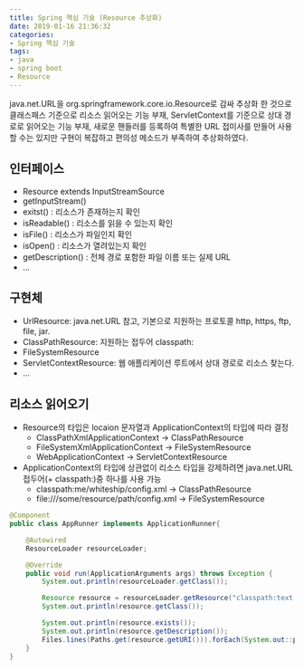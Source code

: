 ```yaml
---
title: Spring 핵심 기술 (Resource 추상화)
date: 2019-01-16 21:36:32
categories:
- Spring 핵심 기술
tags:
- java
- spring boot
- Resource
---
```


java.net.URL을 org.springframework.core.io.Resource로 감싸 추상화 한 것으로 클래스패스 기준으로 리소스 읽어오는 기능 부재, ServletContext를 기준으로 상대 경로로 읽어오는 기능 부재, 새로운 핸들러를 등록하여 특별한 URL 접미사를 만들어 사용할 수는 있지만 구현이 복잡하고 편의성 메소드가 부족하여 추상화하였다. 

<!--more-->  

## 인터페이스

- Resource extends InputStreamSource
- getInputStream() 
- exitst() : 리소스가 존재하는지 확인
- isReadable() : 리소스를 읽을 수 있는지 확인
- isFile() : 리소스가 파일인지 확인
- isOpen() : 리소스가 열려있는지 확인
- getDescription() : 전체 경로 포함한 파일 이름 또는 실제 URL 
- ...

## 구현체 

- UrlResource: java.net.URL 참고, 기본으로 지원하는 프로토콜 http, https, ftp, file, jar. 
- ClassPathResource: 지원하는 접두어 classpath: 
- FileSystemResource 
- ServletContextResource: 웹 애플리케이션 루트에서 상대 경로로 리소스 찾는다. 
-  ... 

## 리소스 읽어오기 

- Resource의 타입은 locaion 문자열과 ApplicationContext의 타입에 따라 결정
  - ClassPathXmlApplicationContext -> ClassPathResource
  - FileSystemXmlApplicationContext -> FileSystemResource
  - WebApplicationContext -> ServletContextResource 
- ApplicationContext의 타입에 상관없이 리소스 타입을 강제하려면 java.net.URL 접두어(+ classpath:)중 하나를 사용 가능
  - classpath:me/whiteship/config.xml -> ClassPathResource 
  - file:///some/resource/path/config.xml -> FileSystemResource 

```java
@Component
public class AppRunner implements ApplicationRunner{

    @Autowired
    ResourceLoader resourceLoader;

    @Override
    public void run(ApplicationArguments args) throws Exception {
        System.out.println(resourceLoader.getClass());

        Resource resource = resourceLoader.getResource("classpath:text.txt");
        System.out.println(resource.getClass());

        System.out.println(resource.exists());
        System.out.println(resource.getDescription());
        Files.lines(Paths.get(resource.getURI())).forEach(System.out::println);
    }
}
```

